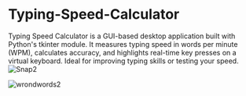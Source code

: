 # Typing-Speed-Calculator
Typing Speed Calculator is a GUI-based desktop application built with Python's tkinter module. It measures typing speed in words per minute (WPM), calculates accuracy, and highlights real-time key presses on a virtual keyboard. Ideal for improving typing skills or testing your speed.
![Snap2](https://github.com/user-attachments/assets/ededdabb-2dba-47dc-a67b-e15aae96fe50)

![wrondwords2](https://github.com/user-attachments/assets/a483b66d-a39a-4137-a1cd-1b4c0de9c7c7)
